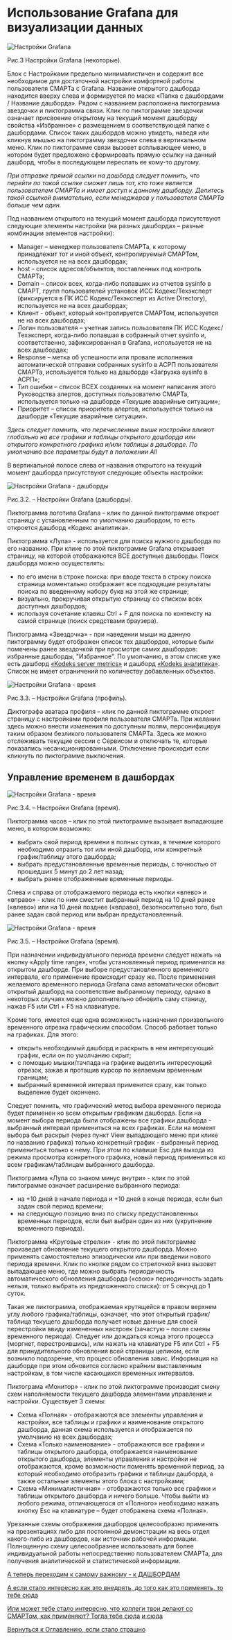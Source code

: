 # Использование Grafana для визуализации данных

![Настройки Grafana](img/smart-settings/01-edited-top-2.png "Настройки Grafana")

Рис.3 Настройки Grafana (некоторые).

Блок с Настройками предельно минималистичен и содержит все необходимое для достаточной настройки комфортной работы пользователя СМАРТа с Grafana. 
Название открытого дашборда находится вверху слева и формируется по маске «Папка с дашбордами / Название дашборда». 
Рядом с названием расположена пиктограмма звездочки и пиктограмма связи. 
Клик по пиктограмме звездочки означает присвоение открытому на текущий момент дашборду свойства «Избранное» с размещением в соответствующей папке с дашбордами. 
Список таких дашбордов можно увидеть, наведя или кликнув мышью на пиктограмму звездочки слева в вертикальном меню.
Клик по пиктограмме связи вызовет всплывающее меню, в котором будет предложено сформировать прямую ссылку на данный дашборд, чтобы в последующем переслать ее кому-то другому.

_При отправке прямой ссылки на дашборд следует помнить, что перейти по такой ссылке сможет лишь тот, кто тоже является пользователем СМАРТа и имеет доступ к данному дашборду. 
Делитесь такой ссылкой внимательно, если менеджеров у пользователя СМАРТа больше чем один._

Под названием открытого на текущий момент дашборда присутствуют следующие элементы настройки (на разных дашбордах – разные комбинации элементов настройки):
- Manager – менеджер пользователя СМАРТа, к которому принадлежит тот и иной объект, контролируемый СМАРТом, используется не на всех дашбордах;
- host - список адресов/объектов, поставленных под контроль СМАРТа;
- Domain – список всех, когда-либо попавших из отчетов sysinfo в СМАРТ, групп пользователей установок ИСС Кодекс/Техэксперт (фиксируется в ПК ИСС Кодекс/Техэксперт из Active Directory), используется не на всех дашбордах;
- Клиент - объект, который контролируется СМАРТом, используется не на всех дашбордах;
- Логин пользователя – учетная запись пользователя ПК ИСС Кодекс/Техэксперт, когда-либо попавшая в собранный отчет sysinfo и, соответственно, зафиксированная в Grafana, используется не на всех дашбордах;
- Response – метка об успешности или провале исполнения автоматической отправки собранных sysinfo в АСРП пользователя СМАРТа, используется только на дашборде «Загрузка sysinfo в АСРП»;
- Тип ошибки – список ВСЕХ созданных на момент написания этого Руководства алертов, доступных пользователю СМАРТа, используется только на дашборде «Текущие аварийные ситуации»;
- Приоритет – список приоритета алертов, используется только на дашборде «Текущие аварийные ситуации».

_Здесь следует помнить, что перечисленные выше настройки влияют глобально на все графики и таблицы открытого дашборда или 
открытого конкретного графика и/или таблицы в дашборде. 
По умолчанию все параметры будут в положении All_

В вертикальной полосе слева от названия открытого на текущий момент дашборда присутствуют следующие объекты настройки:

![Настройки Grafana - дашборды](img/smart-settings/dashboards.JPG "Настройки Grafana - дашборды")

Рис.3.2. – Настройки Grafana (дашборды).

Пиктограмма логотипа Grafana – клик по данной пиктограмме откроет страницу с установленным по умолчанию дашбордом, то есть откроется дашборд «Кодекс аналитика».

Пиктограмма «Лупа» - используется для поиска нужного дашборда по его названию. При клике по этой пиктограмме Grafana открывает страницу, на которой отображаются ВСЕ доступные дашборды. Поиск дашборда можно осуществлять: 
- по его имени в строке поиска: при вводе текста в строку поиска страница моментально отображает все подходящие результаты поиска по введенному набору букв на этой же странице;
- визуально, прокручивая открытую страницу со списком всех доступных дашбордов;
- используя сочетание клавиш Ctrl + F для поиска по контексту на самой странице (поиск средствами браузера).

Пиктограмма «Звездочка» - при наведении мыши на данную пиктограмму будет отображен список тех дашбордов, которые были помечены ранее звездочкой при просмотре самих дашбордов: избранные дашборды, "Избранное". По умолчанию, в этом списке уже есть дашборд [«Kodeks server metrics»](081-kodeks-server-metrics.md) и дашборд [«Kodeks аналитика»](082-kodeks-analytics.md). 
Список не имеет ограничений по количеству добавленных объектов.

![Настройки Grafana - время](img/smart-settings/profile.JPG "Настройки Grafana - время") 

Рис.3.3. – Настройки Grafana (профиль).

Диктографа аватара профиля – клик по данной пиктограмме откроет страницу с настройками профиля пользователя СМАРТа. 
При желании здесь можно внести изменения по доступным полям, персонифицируя таким образом безликого пользователя СМАРТа. 
Здесь же можно отслеживать текущие сессии с Сервисом и отключать те, которые показались несанкционированными. 
Отключение происходит если кликнуть по пиктограмме выключения.

## Управление временем в дашбордах

![Настройки Grafana - время](img/smart-settings/time.JPG "Настройки Grafana - время")

Рис.3.4. – Настройки Grafana (время).

Пиктограмма часов – клик по этой пиктограмме вызывает выпадающее меню, в котором возможно:
- выбрать свой период времени в полных сутках, в течение которого необходимо отразить тот или иной дашборд, или 
конкретный график/таблицу этого дашборда;
- выбрать предустановленные временные периоды, с точностью от прошедших 5 минут до 2 лет назад;
- выбрать ранее отображенные временные периоды.

Слева и справа от отображаемого периода есть кнопки «влево» и «вправо» - клик по ним сместит выбранный период на 10 дней 
ранее («влево») или на 10 дней позднее («вправо), безотносительно того, был ранее задан свой период или выбран предустановленный.


![Настройки Grafana - время](img/smart-settings/time-2.png "Настройки Grafana - время") 

Рис.3.5. – Настройки Grafana (время).

При назначении индивидуального периода времени следует нажать на кнопку «Apply time range», чтобы установленный период применился на открытом дашборде. 
При выборе предустановленного временного интервала, его применение происходит сразу же.
После применения желаемого временного периода Grafana сама автоматически обновит открытый дашборд на соответствие выбранному периоду, однако в некоторых случаях можно дополнительно обновить саму станицу, нажав F5 или Ctrl + F5 на клавиатуре.

Кроме того, имеется еще одна возможность назначения произвольного временного отрезка графическим способом. Способ работает только на графиках. Для этого:
- открыть необходимый дашборд и раскрыть в нем интересующий график, если он по умолчанию скрыт;
- с помощью мышки/тачпада на графике выделить интересующий отрезок, зажав и протащив курсор по желаемым временным границам;
- выбранный временной интервал применится сразу, как только выделение будет окончено.

Следует помнить, что графический метод выбора временного периода будет применен ко всем открытым графикам дашборда.
Если на момент выбора периода были отображены все графики дашборда - выбранный интервал примениться на всех графиках.
Если на момент выбора был раскрыт (через пункт View выпадающего меню при клике по названию графика) только конкретный график - выбранный период примениться только к нему.
При этом по клавише Esc для выхода из режима просмотра конкретного графика, новый период примениться ко всем графикам/таблицам выбранного дашборда.

Пиктограмма «Лупа со знаком минус внутри» - клик по этой пиктограмме означает расширение выбранного периода:
- на +10 дней в начале периода и +10 дней в конце периода, если был задан свой период времени;
- на следующую позицию вниз по списку предустановленных временных периодов, если был выбран один из них (укрупнение временного периода).

Пиктограмма «Круговые стрелки» - клик по этой пиктограмме произведет обновление текущего открытого дашборда. 
Можно применять самостоятельно эпизодически или при введении нового периода времени. 
Клик по кнопке рядом со стрелочкой вниз вызовет выпадающее меню, где можно выбрать периодичность автоматического обновления дашборда («свою» периодичность задать нельзя, только выбрать из предложенного списка): от 5 секунд до 1 суток.

Такая же пиктограмма, отображаемая крутящейся в правом верхнем углу любого графика/таблицы, означает, что этот открытый график/таблица текущего дашборда получает новые данные для своей перестройки ввиду измененных настроек (зачастую – после смены временного периода). 
Следует или дождаться конца этого процесса (моргнет, перестроившись), или нажать на клавиатуре F5 или Ctrl + F5 для принудительного обновления всей страницы целиком, если возникло подозрение, что процесс обновления завис.
Информация на дашборде при этом обновится согласно крайним выставленным настройкам, в том числе касающихся временных интервалов.

Пиктограма «Монитор» - клик по этой пиктограмме производит смену схем наполняемости текущего дашборда элементами управления и настройки. Существует 3 схемы:
- Схема «Полная» - отображаются все элементы управления и настройки, все таблицы и графики и наименование открытого дашборда, данная схема используется и отображается по умолчанию на всех дашбордах;
- Схема «Только наименование» - отображаются все графики и таблицы открытого дашборда, отображается наименование открытого дашборда, элементы управления и настройки не отображаются, кроме возможности поменять временной период, за который необходимо отобразить графики и таблицы дашборда, а также остальные элементы этого блока с настройками;
- Схема «Минималистичная» - отображаются только все графики и таблицы открытого дашборда и ничего больше.
Чтобы выйти из любого режима, отличающегося от «Полного» необходимо нажать кнопку Esc на клавиатуре – будет отображена схема «Полная».

Урезанные схемы отображения дашбордов целесообразно применять на презентациях либо для постоянной демонстрации на весь отдел какого-либо из дашбордов, как источник рабочей информации. 
Полноценную схему целесообразнее использовать для более индивидуальной работы непосредственно пользователем СМАРТа, для получения аналитической и статистической информации.

[А теперь переходим к самому важному - к ДАШБОРДАМ](080-dashboards.md)

[А если стало интересно как это внедрять, до того как это применять, то тебе сюда](070-intro-smartuload-smartstatus.md)

[Или может тебе стало интересно, что коллеги твои делают со СМАРТом, как применяют? Тогда тебе сюда](100-smart-real-cases-1.md)
[и сюда](000-fuckups.md)

[Вернуться к Оглавлению, если стало страшно](Readme.md)